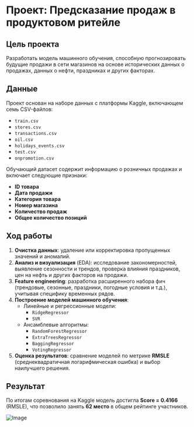# Проект: Предсказание продаж в продуктовом ритейле
## Цель проекта
Разработать модель машинного обучения, способную прогнозировать будущие продажи в сети магазинов на основе исторических данных о продажах, данных о нефти, праздниках и других факторах.

## Данные
Проект основан на наборе данных с платформы Kaggle, включающем семь CSV-файлов:
- `train.csv`  
- `stores.csv`  
- `transactions.csv`  
- `oil.csv`  
- `holidays_events.csv`  
- `test.csv`
- `onpromotion.csv`

Обучающий датасет содержит информацию о розничных продажах и включает следующие признаки:
- **ID товара**  
- **Дата продажи**  
- **Категория товара**  
- **Номер магазина**  
- **Количество продаж** 
- **Общее количество позиций**

## Ход работы
1. **Очистка данных**: удаление или корректировка пропущенных значений и аномалий.  
2. **Анализ и визуализация** (EDA): исследование закономерностей, выявление сезонности и трендов, проверка влияния праздников, цен на нефть и других факторов на продажи.
3. **Feature engineering**: разработка расширенного набора фич (трендовые, сезонные, праздники, погодные условия и т.д.), учитывая специфику временных рядов. 
4. **Построение моделей машинного обучения**:  
   - Линейные и регрессионные модели:  
     - `RidgeRegressor`  
     - `SVR`  
   - Ансамблевые алгоритмы:  
     - `RandomForestRegressor`  
     - `ExtraTreesRegressor`  
     - `BaggingRegressor`  
     - `VotingRegressor`
5. **Оценка результатов**: сравнение моделей по метрике **RMSLE** (среднеквадратичная логарифмическая ошибка) и выбор наилучшего решения.

## Результат
По итогам соревнования на Kaggle модель достигла **Score = 0.4166** (RMSLE), что позволило занять **62 место** в общем рейтинге участников.

![Image](https://github.com/user-attachments/assets/9771e6f2-3f65-401e-a8de-d5764e701e21)
